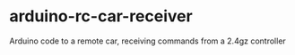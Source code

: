 # arduino-rc-car-receiver
Arduino code to a remote car, receiving commands  from a 2.4gz controller
